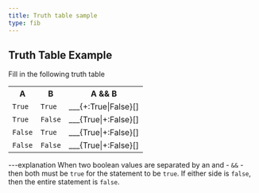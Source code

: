 ```yaml
---
title: Truth table sample
type: fib
---
```


## Truth Table Example

Fill in the following truth table

<table class="table" style="width:auto;">
    <tr>
        <th>A</th>
        <th>B</th>
        <th>A && B</th>
    </tr>
    <tr>
        <td><code>True</code></td>
        <td><code>True</code></td>
        <td>___{+:True|False}[]</td>
    </tr>
    <tr>
        <td><code>True</code></td>
        <td><code>False</code></td>
        <td>___{True|+:False}[]</td>
    </tr>
    <tr>
        <td><code>False</code></td>
        <td><code>True</code></td>
        <td>___{True|+:False}[]</td>
    </tr>
    <tr>
        <td><code>False</code></td>
        <td><code>False</code></td>
        <td>___{True|+:False}[]</td>
    </tr>
</table>

---explanation
When two boolean values are separated by an and - <code>&&</code> - then both must
be `true` for the statement to be `true`. If either side is `false`, then the entire
statement is `false`.